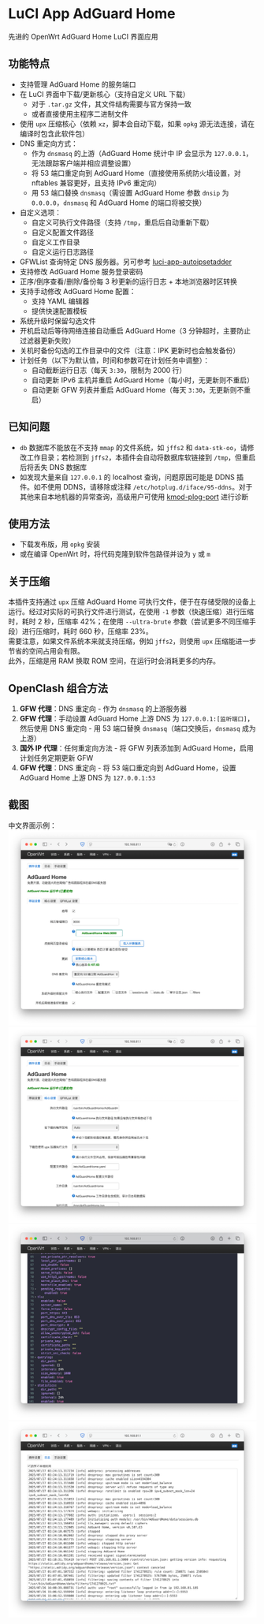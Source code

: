 # LuCI App AdGuard Home

先进的 OpenWrt AdGuard Home LuCI 界面应用

## 功能特点

- 支持管理 AdGuard Home 的服务端口
- 在 LuCI 界面中下载/更新核心（支持自定义 URL 下载）
  - 对于 `.tar.gz` 文件，其文件结构需要与官方保持一致
  - 或者直接使用主程序二进制文件
- 使用 `upx` 压缩核心（依赖 `xz`，脚本会自动下载，如果 `opkg` 源无法连接，请在编译时包含此软件包）
- DNS 重定向方式：
  - 作为 `dnsmasq` 的上游（AdGuard Home 统计中 IP 会显示为 `127.0.0.1`，无法跟踪客户端并相应调整设置）
  - 将 53 端口重定向到 AdGuard Home（直接使用系统防火墙设置，对 nftables 兼容更好，且支持 IPv6 重定向）
  - 用 53 端口替换 `dnsmasq`（需设置 AdGuard Home 参数 `dnsip` 为 `0.0.0.0`，`dnsmasq` 和 AdGuard Home 的端口将被交换）
- 自定义选项：
  - 自定义可执行文件路径（支持 `/tmp`，重启后自动重新下载）
  - 自定义配置文件路径
  - 自定义工作目录
  - 自定义运行日志路径
- GFWList 查询特定 DNS 服务器。另可参考 [luci-app-autoipsetadder](https://github.com/rufengsuixing/luci-app-autoipsetadder)
- 支持修改 AdGuard Home 服务登录密码
- 正序/倒序查看/删除/备份每 3 秒更新的运行日志 + 本地浏览器时区转换
- 支持手动修改 AdGuard Home 配置：
  - 支持 YAML 编辑器
  - 提供快速配置模板
- 系统升级时保留勾选文件
- 开机启动后等待网络连接自动重启 AdGuard Home（3 分钟超时，主要防止过滤器更新失败）
- 关机时备份勾选的工作目录中的文件（注意：IPK 更新时也会触发备份）
- 计划任务（以下为默认值，时间和参数可在计划任务中调整）：
  - 自动截断运行日志（每天 `3:30`，限制为 2000 行）
  - 自动更新 IPv6 主机并重启 AdGuard Home（每小时，无更新则不重启）
  - 自动更新 GFW 列表并重启 AdGuard Home（每天 `3:30`，无更新则不重启）

## 已知问题

- `db` 数据库不能放在不支持 `mmap` 的文件系统，如 `jffs2` 和 `data-stk-oo`，请修改工作目录；若检测到 `jffs2`，本插件会自动将数据库软链接到 `/tmp`，但重启后将丢失 DNS 数据库
- 如发现大量来自 `127.0.0.1` 的 localhost 查询，问题原因可能是 DDNS 插件。如不使用 DDNS，请移除或注释 `/etc/hotplug.d/iface/95-ddns`。对于其他来自本地机器的异常查询，高级用户可使用 [kmod-plog-port](https://github.com/rufengsuixing/kmod-plog-port) 进行诊断

## 使用方法

- 下载发布版，用 `opkg` 安装
- 或在编译 OpenWrt 时，将代码克隆到软件包路径并设为 `y` 或 `m`

## 关于压缩

本插件支持通过 `upx` 压缩 AdGuard Home 可执行文件，便于在存储受限的设备上运行。经过对实际的可执行文件进行测试，在使用 `-1` 参数（快速压缩）进行压缩时，耗时 2 秒，压缩率 42%；在使用 `--ultra-brute` 参数（尝试更多不同压缩手段）进行压缩时，耗时 660 秒，压缩率 23%。  
需要注意，如果文件系统本来就支持压缩，例如 `jffs2`，则使用 `upx` 压缩能进一步节省的空间占用会有限。  
此外，压缩是用 RAM 换取 ROM 空间，在运行时会消耗更多的内存。

## OpenClash 组合方法

1. **GFW 代理**：DNS 重定向 - 作为 `dnsmasq` 的上游服务器
2. **GFW 代理**：手动设置 AdGuard Home 上游 DNS 为 `127.0.0.1:[监听端口]`，然后使用 DNS 重定向 - 用 53 端口替换 `dnsmasq`（端口交换后，`dnsmasq` 成为上游）
3. **国外 IP 代理**：任何重定向方法 - 将 GFW 列表添加到 AdGuard Home，启用计划任务定期更新 GFW
4. **GFW 代理**：DNS 重定向 - 将 53 端口重定向到 AdGuard Home，设置 AdGuard Home 上游 DNS 为 `127.0.0.1:53`

## 截图

中文界面示例：  
![基础设置 - LuCI](screenshots/1.png)
![核心设置 - LuCI](screenshots/2.png)
![手动设置 - LuCI](screenshots/3.png)
![日志 - LuCI](screenshots/4.png)
